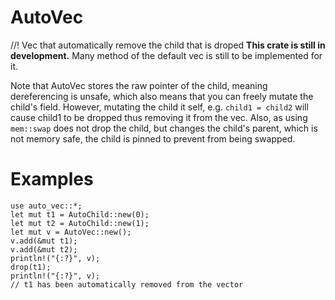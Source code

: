 # AutoVec
//!
Vec that automatically remove the child that is droped
**This crate is still in development.**
Many method of the default vec is still to be implemented for it.

Note that AutoVec stores the raw pointer of the child, meaning dereferencing is unsafe, which also means that you can freely mutate the child's field.
However, mutating the child it self, e.g. `child1 = child2` will cause child1 to be dropped thus removing it from the vec.
Also, as using `mem::swap` does not drop the child, but changes the child's parent, which is not memory safe, the child is pinned to prevent from being swapped.

# Examples

```
use auto_vec::*;
let mut t1 = AutoChild::new(0);
let mut t2 = AutoChild::new(1);
let mut v = AutoVec::new();
v.add(&mut t1);
v.add(&mut t2);
println!("{:?}", v);
drop(t1);
println!("{:?}", v);
// t1 has been automatically removed from the vector
```